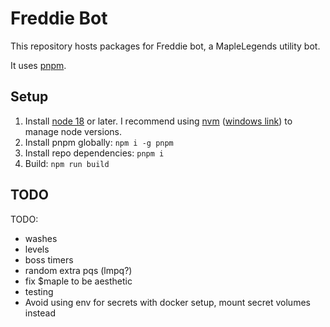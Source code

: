 # Freddie Bot

This repository hosts packages for Freddie bot, a MapleLegends utility bot.

It uses [pnpm](https://pnpm.io/).

## Setup

1. Install [node 18](https://nodejs.org/en/download/) or later. I recommend using [nvm](https://github.com/nvm-sh/nvm) ([windows link](https://github.com/coreybutler/nvm-windows)) to manage node versions.
2. Install pnpm globally: `npm i -g pnpm`
3. Install repo dependencies: `pnpm i`
4. Build: `npm run build`

## TODO

TODO:

-   washes
-   levels
-   boss timers
-   random extra pqs (lmpq?)
-   fix $maple to be aesthetic
-   testing
-   Avoid using env for secrets with docker setup, mount secret volumes instead
